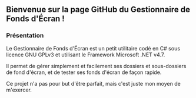 ## Bienvenue sur la page GitHub du Gestionnaire de Fonds d'Écran !

### Présentation

Le Gestionnaire de Fonds d'Écran est un petit utilitaire codé en C# sous licence GNU GPLv3 et utilisant le Framework Microsoft .NET v4.7.

Il permet de gérer simplement et facilement ses dossiers et sous-dossiers de fond d'écran, et de tester ses fonds d'écran de façon rapide.

Ce projet n'a pas pour but d'être parfait, mais c'est juste mon moyen de m'exercer.
